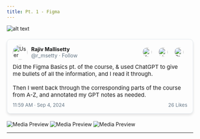 ```yaml
---
title: Pt. 1 - Figma
---
```


![alt text](basic_Notes.png)

<!-- HTML Content -->
<div class="tweet-container">
    <div class="tweet-header">
        <img src="https://pbs.twimg.com/profile_images/1525644036157186055/mo5i70w-_400x400.png" alt="User Profile">
        <div class="user-info">
            <div class="user-details">
                <strong>Rajiv Mallisetty</strong>
                <span>@r_msetty · Follow</span>
            </div>
            <div class="user-icons">
                <a href="https://x.com/r_msetty/status/1867520759469355156" target="_blank">
                    <img src="https://assets1.chainstoreage.com/2023-07/twitter-x-logo.png" alt="X Icon">
                </a>
                <a href="https://www.linkedin.com/posts/rajiv-m_%F0%9D%97%99%F0%9D%97%B6%F0%9D%97%B4%F0%9D%97%BA%F0%9D%97%AE-%F0%9D%97%99%F0%9D%97%BC%F0%9D%97%BF-%F0%9D%97%A8%F0%9D%97%9C%F0%9D%97%A8%F0%9D%97%AB-%F0%9D%97%95%F0%9D%98%82%F0%9D%98%80%F0%9D%97%B6%F0%9D%97%BB%F0%9D%97%B2%F0%9D%98%80%F0%9D%98%80-activity-7279638171645087746-hwQz/?utm_source=share&utm_medium=member_desktop" target="_blank">
                    <img src="https://cdn-icons-png.flaticon.com/512/174/174857.png" alt="LinkedIn Icon">
                </a>
                <a href="https://utdallas.startuptree.co/forum/2862/Figma-For-UI/UX-Business-%2526-Startup-Uses---Day/Pt.-1" target="_blank">
                    <img src="https://2459647.fs1.hubspotusercontent-na1.net/hubfs/2459647/1accbb9b-015c-4678-83f8-7b3d6e978465.png" alt="StartupTree Icon">
                </a>
            </div>
        </div>
    </div>
    <div class="tweet-content">
        Did the Figma Basics pt. of the course, & used ChatGPT to give me bullets of all the information, and I read it through.<br></br> Then I went back through the corresponding parts of the course from A-Z, and annotated my GPT notes as needed.<br>
    </div>
    <div class="tweet-footer">
        <span>11:59 AM · Sep 4, 2024</span>
        <a href="#">26 Likes</a>
    </div>
</div>

</div>

<img src="./fig-1.png" alt="Media Preview">
<img src="./fig-2.png" alt="Media Preview">
<img src="./fig-3.png" alt="Media Preview">

<hr>

<style>
    body {
        margin: 0;
        padding: 20px;
    }

    .tweet-container {
        max-width: 600px;
        margin: 20px auto;
        border: 1px solid #e1e8ed;
        border-radius: 10px;
        padding: 15px;
        box-shadow: 0 4px 6px rgba(0, 0, 0, 0.1);
    }

    .tweet-header {
        display: flex;
        align-items: center;
        margin-bottom: 10px;
    }

    .tweet-header img {
        width: 40px;
        height: 40px;
        border-radius: 50%;
        margin-right: 10px;
    }
    .user-icons a img {
    width: 25px;
    height: 25px;
}

    .user-info {
        display: flex;
        justify-content: space-between;
        align-items: center;
        width: 100%;
    }

    .user-details {
        font-size: 14px;
    }

    .user-details strong {
        display: block;
        font-weight: bold;
    }

    .user-details span {
        color: #657786;
    }

    .user-icons {
        display: flex;
        gap: 8px;
    }

    .user-icons img {
        width: 25px;
        height: 25px;
        cursor: pointer;
    }

    .user-icons img:hover {
        opacity: 0.8;
    }

    .tweet-content {
        font-size: 15px;
        margin-bottom: 10px;
    }

    .tweet-content a {
        color: #1da1f2;
        text-decoration: none;
    }

    .tweet-content a:hover {
        text-decoration: underline;
    }

    .tweet-footer {
        display: flex;
        justify-content: space-between;
        align-items: center;
        font-size: 13px;
        color: #657786;
        margin-top: 10px;
    }

    .tweet-footer a {
        color: #657786;
        text-decoration: none;
    }

    .tweet-footer a:hover {
        text-decoration: underline;
    }

    /* New Style for Image */
    .tweet-content img {
        display: block;
        margin: 0 auto;
        width: 500px;
    }
        .reel-container {
        max-width: 600px;
        margin: 20px auto;
        border: 1px solid #e1e8ed;
        border-radius: 10px;
        padding: 15px;
        box-shadow: 0 4px 6px rgba(0, 0, 0, 0.1);
    }

    .reel-header {
        display: flex;
        align-items: center;
        margin-bottom: 10px;
    }

    .reel-header img {
        width: 40px;
        height: 40px;
        border-radius: 50%;
        margin-right: 10px;
    }

    .reel-info {
        display: flex;
        justify-content: space-between;
        align-items: center;
        width: 100%;
    }

    .user-details {
        font-size: 14px;
    }

    .user-details strong {
        display: block;
        font-weight: bold;
    }

    .user-details span {
        color: #657786;
    }

    .reel-content iframe {
        width: 100%;
        height: 500px;
        border: none;
        margin-bottom: 10px;
    }

    .reel-footer {
        display: flex;
        justify-content: space-between;
        align-items: center;
        font-size: 13px;
        color: #657786;
        margin-top: 10px;
    }

    .reel-footer a {
        color: #657786;
        text-decoration: none;
    }

    .reel-footer a:hover {
        text-decoration: underline;
    }
</style>
